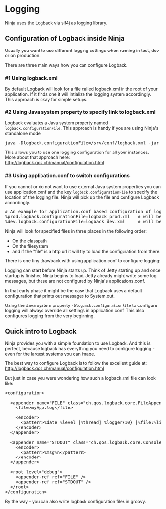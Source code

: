 Logging
=======

Ninja uses the Logback via slf4j as logging library. 

Configuration of Logback inside Ninja
-------------------------------------

Usually you want to use different logging settings when running in test, dev 
or on production.

There are three main ways how you can configure Logback.

### #1 Using logback.xml

By default Logback will look for a file called logback.xml in the root of
your application. If it finds one it will intialize the logging system
accordingly. This approach is okay for simple setups.

### #2 Using Java system property to specify link to logback.xml

Logback evaluates a Java system property named <code>logback.configurationFile</code>.
This approach is handy if you are using Ninja's standalone mode:

<pre class="prettyprint">
java -Dlogback.configurationFile=/srv/conf/logback.xml -jar ninja-application.jar
</pre>

This allows you to use one logging configuration for all your instances.
More about that approach here: http://logback.qos.ch/manual/configuration.html


### #3 Using application.conf to switch configurations

If you cannot or do not want to use external Java system properties you can
use application.conf and the key <code>logback.configurationFile</code> to specify
the location of the logging file. Ninja will pick up the file and configure
Logback accordingly.

<pre class="prettyprint">
# An example for application.conf based configuration of logback
%prod.logback.configurationFile=logback_prod.xml   # will be used in production
%dev.logback.configurationFile=logback_dev.xml     # will be used in dev mode
</pre>

Ninja will look for specified files in three places in the following order:

 * On the classpath
 * On the filesystem
 * and if the "file" is a http url it will try to load the configuration from there.



<div class="alert alert-info">
There is one tiny drawback with using application.conf to configure logging:

Logging can start before Ninja starts up. Think of Jetty starting up and once
startup is finished Ninja begins to load. Jetty already might write some log messages,
but these are not configured by Ninja's applications.conf.

In that early phase it might be the case that Logback uses a default
configuration that prints out messages to System.out.

Using the Java system property <code>-Dlogback.configurationFile</code> to configure
logging will always override all settings in application.conf. This also configures
logging from the very beginning.
</div>

Quick intro to Logback
----------------------

Ninja provides you with a simple foundation to use Logback. 
And this is perfect, because logback has everything you need to configure
logging - even for the largest systems you can image.

The best way to configure Logback is to follow the excellent guide 
at: http://logback.qos.ch/manual/configuration.html

But just in case you were wondering how such a logback.xml file can look like:

<pre class="prettyprint">
&lt;configuration&gt;

  &lt;appender name=&quot;FILE&quot; class=&quot;ch.qos.logback.core.FileAppender&quot;&gt;
    &lt;file&gt;myApp.log&lt;/file&gt;

    &lt;encoder&gt;
      &lt;pattern&gt;%date %level [%thread] %logger{10} [%file:%line] %msg%n&lt;/pattern&gt;
    &lt;/encoder&gt;
  &lt;/appender&gt;

  &lt;appender name=&quot;STDOUT&quot; class=&quot;ch.qos.logback.core.ConsoleAppender&quot;&gt;
    &lt;encoder&gt;
      &lt;pattern&gt;%msg%n&lt;/pattern&gt;
    &lt;/encoder&gt;
  &lt;/appender&gt;

  &lt;root level=&quot;debug&quot;&gt;
    &lt;appender-ref ref=&quot;FILE&quot; /&gt;
    &lt;appender-ref ref=&quot;STDOUT&quot; /&gt;
  &lt;/root&gt;
&lt;/configuration&gt;
</pre>

By the way - you can also write logback configuration files in groovy. 

